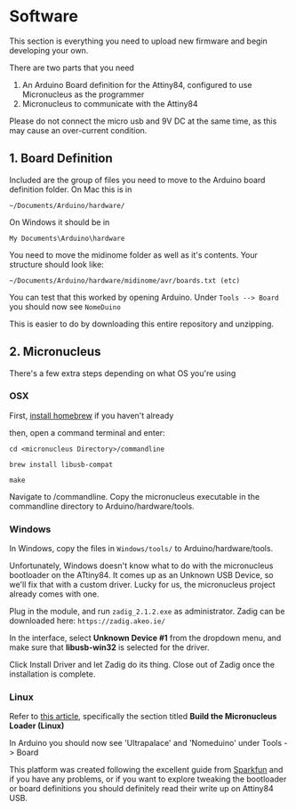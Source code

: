 
# Software

This section is everything you need to upload new firmware and begin developing your own.

There are two parts that you need

1. An Arduino Board definition for the Attiny84, configured to use Micronucleus as the programmer
2. Micronucleus to communicate with the Attiny84

Please do not connect the micro usb and 9V DC at the same time, as this may cause an over-current condition.

## 1. Board Definition

Included are the group of files you need to move to the Arduino board definition folder. On Mac this is in

```~/Documents/Arduino/hardware/```

On Windows it should be in

```My Documents\Arduino\hardware```

You need to move the midinome folder as well as it's contents. Your structure should look like:

```~/Documents/Arduino/hardware/midinome/avr/boards.txt (etc)```

You can test that this worked by opening Arduino. Under `Tools --> Board` you should now see `NomeDuino`

This is easier to do by downloading this entire repository and unzipping.

## 2. Micronucleus

There's a few extra steps depending on what OS you're using

### OSX

First, [install homebrew](https://brew.sh/) if you haven't already

then, open a command terminal and enter:

`cd <micronucleus Directory>/commandline`

`brew install libusb-compat`

`make`

Navigate to /commandline. Copy the micronucleus executable in the commandline directory to Arduino/hardware/tools.

### Windows

 In Windows, copy  the files in `Windows/tools/` to Arduino/hardware/tools. 
 
 Unfortunately, Windows doesn't know what to do with the micronucleus bootloader on the ATtiny84. It comes up as an Unknown USB Device, so we'll fix that with a custom driver. Lucky for us, the micronucleus project already comes with one.

 Plug in the module, and run `zadig_2.1.2.exe` as administrator. Zadig can be downloaded here: `https://zadig.akeo.ie/`
 
 In the interface, select **Unknown Device #1** from the dropdown menu, and make sure that **libusb-win32** is selected for the driver.

 Click Install Driver and let Zadig do its thing. Close out of Zadig once the installation is complete.
 
 ### Linux
 
 Refer to [this article](https://learn.sparkfun.com/tutorials/how-to-install-an-attiny-bootloader-with-virtual-usb/all), specifically the section titled **Build the Micronucleus Loader (Linux)**
 
 
 
In Arduino you should now see 'Ultrapalace' and 'Nomeduino' under Tools -> Board

 
This platform was created following the excellent guide from [Sparkfun](https://learn.sparkfun.com/tutorials/how-to-install-an-attiny-bootloader-with-virtual-usb/all) and if you have any problems, or if you want to explore tweaking the bootloader or board definitions you should definitely read their write up on Attiny84 USB.

